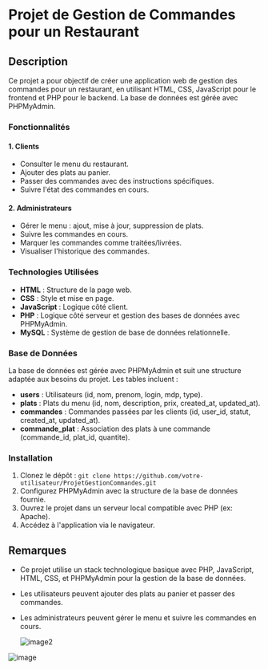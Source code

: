 # Projet de Gestion de Commandes pour un Restaurant

## Description

Ce projet a pour objectif de créer une application web de gestion des commandes pour un restaurant, en utilisant HTML, CSS, JavaScript pour le frontend et PHP pour le backend. La base de données est gérée avec PHPMyAdmin. 

### Fonctionnalités

#### 1. Clients
   - Consulter le menu du restaurant.
   - Ajouter des plats au panier.
   - Passer des commandes avec des instructions spécifiques.
   - Suivre l'état des commandes en cours.

#### 2. Administrateurs
   - Gérer le menu : ajout, mise à jour, suppression de plats.
   - Suivre les commandes en cours.
   - Marquer les commandes comme traitées/livrées.
   - Visualiser l'historique des commandes.

### Technologies Utilisées

- **HTML** : Structure de la page web.
- **CSS** : Style et mise en page.
- **JavaScript** : Logique côté client.
- **PHP** : Logique côté serveur et gestion des bases de données avec PHPMyAdmin.
- **MySQL** : Système de gestion de base de données relationnelle.

### Base de Données

La base de données est gérée avec PHPMyAdmin et suit une structure adaptée aux besoins du projet. Les tables incluent :
- **users** : Utilisateurs (id, nom, prenom, login, mdp, type).
- **plats** : Plats du menu (id, nom, description, prix, created_at, updated_at).
- **commandes** : Commandes passées par les clients (id, user_id, statut, created_at, updated_at).
- **commande_plat** : Association des plats à une commande (commande_id, plat_id, quantite).

### Installation

1. Clonez le dépôt : `git clone https://github.com/votre-utilisateur/ProjetGestionCommandes.git`
2. Configurez PHPMyAdmin avec la structure de la base de données fournie.
3. Ouvrez le projet dans un serveur local compatible avec PHP (ex: Apache).
4. Accédez à l'application via le navigateur.

## Remarques

- Ce projet utilise un stack technologique basique avec PHP, JavaScript, HTML, CSS, et PHPMyAdmin pour la gestion de la base de données.
- Les utilisateurs peuvent ajouter des plats au panier et passer des commandes.
- Les administrateurs peuvent gérer le menu et suivre les commandes en cours.

  ![image2](https://github.com/shyamsubrun/shyamsubrun-Conception-site-restaurant-commande/assets/113545721/be46b632-ff7a-462f-9411-2fa483e43619)

![image](https://github.com/shyamsubrun/shyamsubrun-Conception-site-restaurant-commande/assets/113545721/81c19b57-3942-4a9e-8672-1ac9bceb1713)

